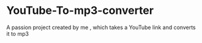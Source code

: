 # YouTube-To-mp3-converter
A passion project created by me , which takes a YouTube link and converts it to mp3
